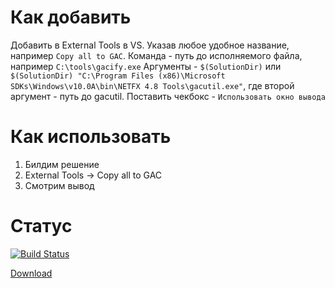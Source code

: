 # Как добавить
Добавить в External Tools в VS. 
Указав любое удобное название, например ```Copy all to GAC```.
Команда - путь до исполняемого файла, например ```C:\tools\gacify.exe```
Аргументы - ```$(SolutionDir)``` или ```$(SolutionDir) "C:\Program Files (x86)\Microsoft SDKs\Windows\v10.0A\bin\NETFX 4.8 Tools\gacutil.exe"```,
где второй аргумент - путь до gacutil.
Поставить чекбокс - ```Использовать окно вывода```

# Как использовать
1. Билдим решение 
2. External Tools -> Copy all to GAC
3. Смотрим вывод

# Статус
[![Build Status](https://travis-ci.com/Rombique/gacify.svg?branch=master)](https://travis-ci.com/Rombique/gacify)

[Download](https://github.com/Rombique/gacify/raw/master/gacify/gacify.exe)

